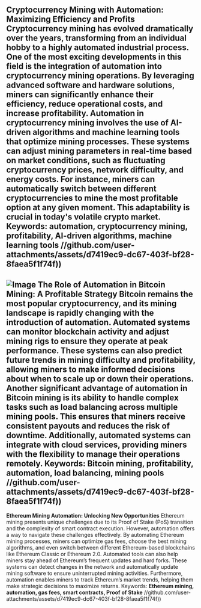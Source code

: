 **Cryptocurrency Mining with Automation: Maximizing Efficiency and Profits**
Cryptocurrency mining has evolved dramatically over the years, transforming from an individual hobby to a highly automated industrial process. One of the most exciting developments in this field is the integration of automation into cryptocurrency mining operations. By leveraging advanced software and hardware solutions, miners can significantly enhance their efficiency, reduce operational costs, and increase profitability.
Automation in cryptocurrency mining involves the use of AI-driven algorithms and machine learning tools that optimize mining processes. These systems can adjust mining parameters in real-time based on market conditions, such as fluctuating cryptocurrency prices, network difficulty, and energy costs. For instance, miners can automatically switch between different cryptocurrencies to mine the most profitable option at any given moment. This adaptability is crucial in today's volatile crypto market.
Keywords: **automation, cryptocurrency mining, profitability, AI-driven algorithms, machine learning tools** 
 //github.com/user-attachments/assets/d7419ec9-dc67-403f-bf28-8faea5f1f74f))
---

![Image](https://github.com/user-attachments/assets/4a25d116-2220-4385-b08e-f287af8fcbc4)
**The Role of Automation in Bitcoin Mining: A Profitable Strategy**
Bitcoin remains the most popular cryptocurrency, and its mining landscape is rapidly changing with the introduction of automation. Automated systems can monitor blockchain activity and adjust mining rigs to ensure they operate at peak performance. These systems can also predict future trends in mining difficulty and profitability, allowing miners to make informed decisions about when to scale up or down their operations.
Another significant advantage of automation in Bitcoin mining is its ability to handle complex tasks such as load balancing across multiple mining pools. This ensures that miners receive consistent payouts and reduces the risk of downtime. Additionally, automated systems can integrate with cloud services, providing miners with the flexibility to manage their operations remotely.
Keywords: **Bitcoin mining, profitability, automation, load balancing, mining pools**
 //github.com/user-attachments/assets/d7419ec9-dc67-403f-bf28-8faea5f1f74f))
---
**Ethereum Mining Automation: Unlocking New Opportunities**
Ethereum mining presents unique challenges due to its Proof of Stake (PoS) transition and the complexity of smart contract execution. However, automation offers a way to navigate these challenges effectively. By automating Ethereum mining processes, miners can optimize gas fees, choose the best mining algorithms, and even switch between different Ethereum-based blockchains like Ethereum Classic or Ethereum 2.0.
Automated tools can also help miners stay ahead of Ethereum’s frequent updates and hard forks. These systems can detect changes in the network and automatically update mining software to ensure uninterrupted mining activities. Furthermore, automation enables miners to track Ethereum’s market trends, helping them make strategic decisions to maximize returns.
Keywords: **Ethereum mining, automation, gas fees, smart contracts, Proof of Stake**
 //github.com/user-attachments/assets/d7419ec9-dc67-403f-bf28-8faea5f1f74f))
